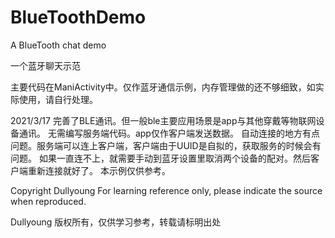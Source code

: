 # BlueToothDemo

A BlueTooth chat demo

一个蓝牙聊天示范

主要代码在ManiActivity中。仅作蓝牙通信示例，内存管理做的还不够细致，如实际使用，请自行处理。

2021/3/17
完善了BLE通讯。但一般ble主要应用场景是app与其他穿戴等物联网设备通讯。
无需编写服务端代码。app仅作客户端发送数据。
自动连接的地方有点问题。服务端可以连上客户端，客户端由于UUID是自拟的，获取服务的时候会有问题。
如果一直连不上，就需要手动到蓝牙设置里取消两个设备的配对。然后客户端重新连接就好了。
本示例仅供参考。

Copyright Dullyoung 
For learning reference only, please indicate the source when reproduced.

Dullyoung 版权所有，仅供学习参考，转载请标明出处


